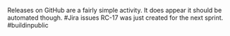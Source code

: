 Releases on GitHub are a fairly simple activity. It does appear it should be automated though. #Jira issues RC-17 was just created for the next sprint. #buildinpublic
